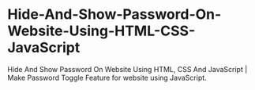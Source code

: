 # Hide-And-Show-Password-On-Website-Using-HTML-CSS-JavaScript
 Hide And Show Password On Website Using HTML, CSS And JavaScript | Make Password Toggle Feature for website using JavaScript.
